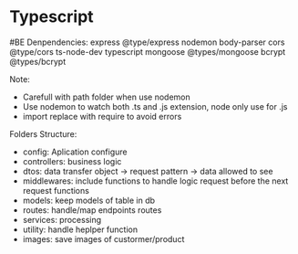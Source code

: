 # Typescript
#BE
Denpendencies: express  @type/express nodemon  body-parser cors @type/cors ts-node-dev typescript mongoose @types/mongoose bcrypt @types/bcrypt

Note: 
- Carefull with path folder when use nodemon
- Use nodemon to watch both .ts and .js extension, node only use for .js 
- import replace with require to avoid errors

Folders Structure:
- config: Aplication configure
- controllers: business logic
- dtos: data transfer object -> request pattern -> data allowed to see
- middlewares: include functions to handle logic request before the next request functions
- models: keep models of table in db
- routes: handle/map endpoints routes
- services: processing
- utility: handle heplper function
- images: save images of custormer/product 
